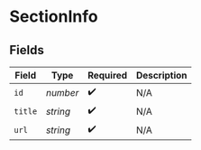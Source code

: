 # SectionInfo


## Fields

| Field              | Type               | Required           | Description        |
| ------------------ | ------------------ | ------------------ | ------------------ |
| `id`               | *number*           | :heavy_check_mark: | N/A                |
| `title`            | *string*           | :heavy_check_mark: | N/A                |
| `url`              | *string*           | :heavy_check_mark: | N/A                |